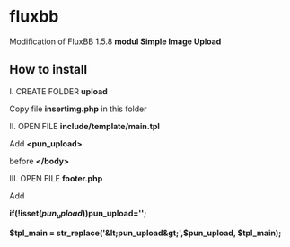 # fluxbb
Modification of FluxBB 1.5.8  <strong>modul Simple Image Upload</strong>

<h2>How to install</h2>

I. CREATE FOLDER <strong>upload</strong>

Copy file <strong>insertimg.php</strong> in this folder

II. OPEN FILE <strong>include/template/main.tpl</strong>

Add <strong>&lt;pun_upload&gt;</strong>

before <strong>&lt;/body&gt;</strong>

III. OPEN FILE <strong>footer.php</strong>

Add 

<strong>if(!isset($pun_upload))$pun_upload='';

$tpl_main = str_replace('&lt;pun_upload&gt;',$pun_upload, $tpl_main);</strong>

